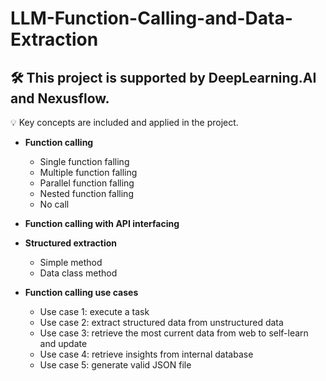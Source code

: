 # LLM-Function-Calling-and-Data-Extraction

🛠️ This project is supported by DeepLearning.AI and Nexusflow.
- 

💡 Key concepts are included and applied in the project.

- **Function calling**
  - Single function falling
  - Multiple function falling
  - Parallel function falling
  - Nested function falling
  - No call

- **Function calling with API interfacing**

- **Structured extraction**
  - Simple method
  - Data class method

- **Function calling use cases**
  - Use case 1: execute a task
  - Use case 2: extract structured data from unstructured data
  - Use case 3: retrieve the most current data from web to self-learn and update
  - Use case 4: retrieve insights from internal database
  - Use case 5: generate valid JSON file
